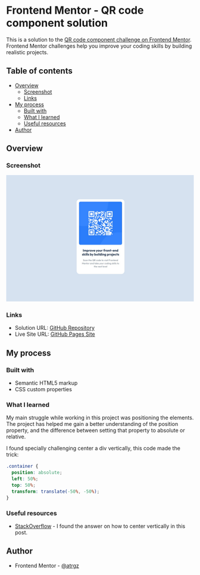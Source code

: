 # Frontend Mentor - QR code component solution

This is a solution to the [QR code component challenge on Frontend Mentor](https://www.frontendmentor.io/challenges/qr-code-component-iux_sIO_H). Frontend Mentor challenges help you improve your coding skills by building realistic projects. 

## Table of contents

- [Overview](#overview)
  - [Screenshot](#screenshot)
  - [Links](#links)
- [My process](#my-process)
  - [Built with](#built-with)
  - [What I learned](#what-i-learned)
  - [Useful resources](#useful-resources)
- [Author](#author)

## Overview

### Screenshot

![](./screenshot.jpg)

### Links

- Solution URL: [GitHub Repository](https://github.com/atrgz/QR-Code-Component)
- Live Site URL: [GitHub Pages Site](https://atrgz.github.io/QR-Code-Component/)

## My process

### Built with

- Semantic HTML5 markup
- CSS custom properties

### What I learned

My main struggle while working in this project was positioning the elements. The project has helped me gain a better understanding of the position property, and the difference between setting that property to absolute or relative.

I found specially challenging center a div vertically, this code made the trick:

```css
.container {
  position: absolute;
  left: 50%;
  top: 50%;
  transform: translate(-50%, -50%);
}
```

### Useful resources

- [StackOverflow](https://stackoverflow.com/questions/14123999/center-a-div-horizontally-and-vertically) - I found the answer on how to center vertically in this post.


## Author

- Frontend Mentor - [@atrgz](https://www.frontendmentor.io/profile/atrgz)